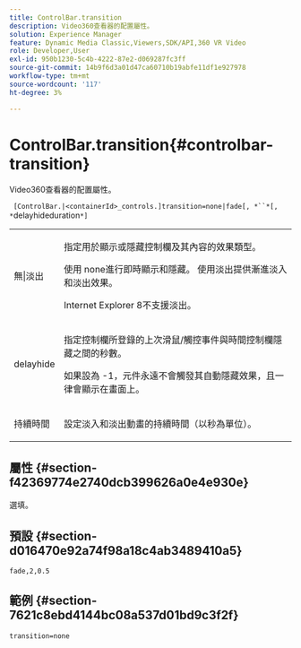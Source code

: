 ```yaml
---
title: ControlBar.transition
description: Video360查看器的配置屬性。
solution: Experience Manager
feature: Dynamic Media Classic,Viewers,SDK/API,360 VR Video
role: Developer,User
exl-id: 950b1230-5c4b-4222-87e2-d069287fc3ff
source-git-commit: 14b9f6d3a01d47ca60710b19abfe11df1e927978
workflow-type: tm+mt
source-wordcount: '117'
ht-degree: 3%

---
```


# ControlBar.transition{#controlbar-transition}

Video360查看器的配置屬性。

` [ControlBar.|<containerId>_controls.]transition=none|fade[, *``*[, *`delayhideduration`*]`

<table id="table_C616483932C2482CA9794DDD7313FD7C"> 
 <tbody> 
  <tr> 
   <td colname="col1"> <p> <span class="codeph"> 無|淡出</span> </p> </td> 
   <td colname="col2"> <p> 指定用於顯示或隱藏控制欄及其內容的效果類型。 </p> <p>使用<span class="codeph"> none</span>進行即時顯示和隱藏。 使用<span class="codeph">淡出</span>提供漸進淡入和淡出效果。 </p> <p>Internet Explorer 8不支援淡出。 </p> </td> 
  </tr> 
  <tr> 
   <td colname="col1"> <p> <span class="codeph"> <span class="varname"> delayhide</span> </span> </p> </td> 
   <td colname="col2"> <p>指定控制欄所登錄的上次滑鼠/觸控事件與時間控制欄隱藏之間的秒數。 </p> <p> 如果設為<span class="codeph"> -1</span>，元件永遠不會觸發其自動隱藏效果，且一律會顯示在畫面上。 </p> </td> 
  </tr> 
  <tr> 
   <td colname="col1"> <p> <span class="codeph"> <span class="varname"> 持續時間</span> </span> </p> </td> 
   <td colname="col2"> <p>設定淡入和淡出動畫的持續時間（以秒為單位）。 </p> </td> 
  </tr> 
 </tbody> 
</table>

## 屬性 {#section-f42369774e2740dcb399626a0e4e930e}

選填。

## 預設 {#section-d016470e92a74f98a18c4ab3489410a5}

`fade,2,0.5`

## 範例 {#section-7621c8ebd4144bc08a537d01bd9c3f2f}

```
transition=none
```
